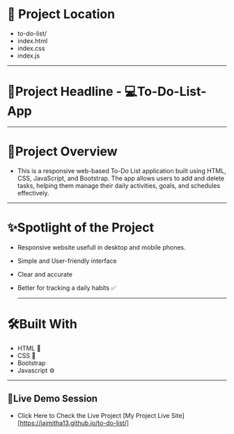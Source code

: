 # 📁 Project Location
- to-do-list/
- index.html
- index.css
- index.js
---
 # 📌Project Headline - 💻To-Do-List-App
---
 #  📖Project Overview 
- This is a responsive web-based To-Do List application built using HTML, CSS, JavaScript, and Bootstrap. The app allows users to add and delete tasks, helping them manage their daily activities, goals, and schedules effectively.
---
 # ✨Spotlight of the Project
  - Responsive website usefull in desktop and mobile phones.
  - Simple and User-friendly interface
  - Clear and accurate
  - Better for tracking a daily habits ✅

    ---
 # 🛠️Built With
  - HTML 🎨
  - CSS  🎨
  - Bootstrap
  - Javascript ⚙️

  ---

  ## 🚀Live Demo Session
  - Click Here to Check the Live Project [My Project Live Site] [https://jaimitha13.github.io/to-do-list/]
  


 
    
